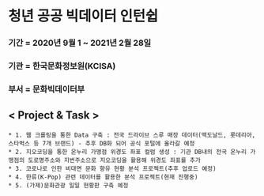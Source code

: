 # 청년 공공 빅데이터 인턴쉽

### 기간 = 2020년 9월 1 ~ 2021년 2월 28일
### 기관 = 한국문화정보원(KCISA)
### 부서 = 문화빅데이터부

## < Project & Task >
    * 1. 웹 크롤링을 통한 Data 구축 : 전국 드라이브 스루 매장 데이터(맥도날드, 롯데리아, 스타벅스 등 7개 브랜드) - 추후 DB화 되어 공식 포털에 올라갈 예정
    * 2. 지오코딩을 통한 온누리 가맹점 위경도 좌표 컬럼 생성 : 기관 DB내의 전국 온누리 가맹점의 도로명주소와 지번주소으로 지오코딩을 활용해 위경도 좌표를 추가
    * 3. 코로나로 인한 비대면 문화 향유 현황 분석 프로젝트(추후 업로드 예정)
    * 4. 한류(K-Pop) 관련 데이터를 활용한 분석 프로젝트(현재 진행중)
    * 5. (가제)문화관광 일일 현황판 구축 예정
